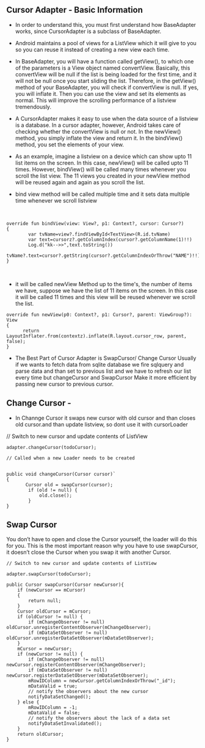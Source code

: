 ## Cursor Adapter  - Basic Information
* In order to understand this, you must first understand how BaseAdapter works, since CursorAdapter is a subclass of BaseAdapter.


* Android maintains a pool of views for a ListView which it will give to you so you can reuse it instead of creating a new view each time.


* In BaseAdapter, you will have a function called getView(), to which one of the parameters is a View object named convertView. Basically, this convertView will be null if the list is being loaded for the first time, and it will not be null once you start sliding the list. Therefore, in the getView() method of your BaseAdapter, you will check if convertView is null. If yes, you will inflate it. Then you can use the view and set its elements as normal. This will improve the scrolling performance of a listview tremendously.


* A CursorAdapter makes it easy to use when the data source of a listview is a database. In a cursor adapter, however, Android takes care of checking whether the convertView is null or not. In the newView() method, you simply inflate the view and return it. In the bindView() method, you set the elements of your view.


* As an example, imagine a listview on a device which can show upto 11 list items on the screen. In this case, newView() will be called upto 11 times. However, bindView() will be called many times whenever you scroll the list view. The 11 views you created in your newView method will be reused again and again as you scroll the list.


* bind view method will be called multiple time and it sets data multiple time whenever we scroll listview
<br>

```
override fun bindView(view: View?, p1: Context?, cursor: Cursor?)
{
        var tvName=view?.findViewById<TextView>(R.id.tvName)
        var text=cursorz?.getColumnIndex(cursor?.getColumnName(1)!!)
        Log.d("kk-->>",text.toString())
        tvName?.text=cursor?.getString(cursor?.getColumnIndexOrThrow("NAME")!!)
}
```

<br>

* it will be called newView Method up to the time's, the number of items we have, suppose we have the list of 11 items on the screen. In this case it will be called 11 times and this view will be reused whenever we scroll the list.


```
override fun newView(p0: Context?, p1: Cursor?, parent: ViewGroup?): View
{
      return LayoutInflater.from(contextz).inflate(R.layout.cursor_row, parent, false);
}
```

* The Best Part of Cursor Adapter is SwapCursor/ Change Cursor
Usually if we wants to fetch data from sqlite database we fire sqlquery and parse data and than set to previous list and we have to refresh our list every time but changeCursor and SwapCursor Make it more efficient by passing new cursor to previous cursor.
## Change Cursor -
* In Channge Cursor it swaps new cursor with old cursor and than closes old cursor.and than update listview, so dont use it with cursorLoader

// Switch to new cursor and update contents of ListView

`adapter.changeCursor(todoCursor);`
```
// Called when a new Loader needs to be created


public void changeCursor(Cursor cursor)`
{
       Cursor old = swapCursor(cursor);
        if (old != null) {
            old.close();
        }
}
```
## Swap Cursor

You don’t have to open and close the Cursor yourself, the loader will do this for you. This is the most important reason why you have to use swapCursor, it doesn’t close the Cursor when you swap it with another Cursor.
```
// Switch to new cursor and update contents of ListView

adapter.swapCursor(todoCursor);
```
```
public Cursor swapCursor(Cursor newCursor){
    if (newCursor == mCursor)
    {
        return null;
    }
    Cursor oldCursor = mCursor;
    if (oldCursor != null) {
        if (mChangeObserver != null) oldCursor.unregisterContentObserver(mChangeObserver);
        if (mDataSetObserver != null) oldCursor.unregisterDataSetObserver(mDataSetObserver);
    }
    mCursor = newCursor;
    if (newCursor != null) {
        if (mChangeObserver != null) newCursor.registerContentObserver(mChangeObserver);
        if (mDataSetObserver != null) newCursor.registerDataSetObserver(mDataSetObserver);
        mRowIDColumn = newCursor.getColumnIndexOrThrow("_id");
        mDataValid = true;
        // notify the observers about the new cursor
        notifyDataSetChanged();
    } else {
        mRowIDColumn = -1;
        mDataValid = false;
        // notify the observers about the lack of a data set
        notifyDataSetInvalidated();
    }
    return oldCursor;
}
```
